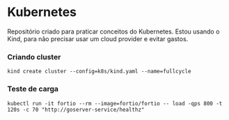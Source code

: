 # Kubernetes

Repositório criado para praticar conceitos do Kubernetes. Estou usando o Kind, para não precisar usar um cloud provider e evitar gastos.

### Criando cluster

`kind create cluster --config=k8s/kind.yaml --name=fullcycle`

### Teste de carga

`kubectl run -it fortio --rm --image=fortio/fortio -- load -qps 800 -t 120s -c 70 "http://goserver-service/healthz"`
